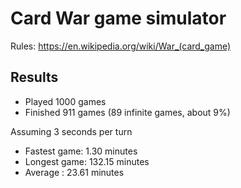 # Card War game simulator

Rules: https://en.wikipedia.org/wiki/War_(card_game)

## Results

- Played 1000 games
- Finished 911 games (89 infinite games, about 9%)

Assuming 3 seconds per turn

- Fastest game: 1.30 minutes
- Longest game: 132.15 minutes
- Average : 23.61 minutes
